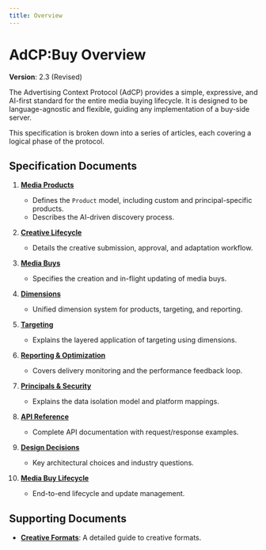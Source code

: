 ```yaml
---
title: Overview
---
```


# AdCP:Buy Overview

**Version**: 2.3 (Revised)

The Advertising Context Protocol (AdCP) provides a simple, expressive, and AI-first standard for the entire media buying lifecycle. It is designed to be language-agnostic and flexible, guiding any implementation of a buy-side server.

This specification is broken down into a series of articles, each covering a logical phase of the protocol.

## Specification Documents

1.  **[Media Products](media-products.md)**
    -   Defines the `Product` model, including custom and principal-specific products.
    -   Describes the AI-driven discovery process.

2.  **[Creative Lifecycle](creative-lifecycle.md)**
    -   Details the creative submission, approval, and adaptation workflow.

3.  **[Media Buys](media-buys.md)**
    -   Specifies the creation and in-flight updating of media buys.

4.  **[Dimensions](dimensions.md)**
    -   Unified dimension system for products, targeting, and reporting.

5.  **[Targeting](targeting.md)**
    -   Explains the layered application of targeting using dimensions.

6.  **[Reporting & Optimization](reporting-and-optimization.md)**
    -   Covers delivery monitoring and the performance feedback loop.

7.  **[Principals & Security](principals-and-security.md)**
    -   Explains the data isolation model and platform mappings.

8.  **[API Reference](api-reference.md)**
    -   Complete API documentation with request/response examples.

9.  **[Design Decisions](design-decisions.md)**
    -   Key architectural choices and industry questions.

10. **[Media Buy Lifecycle](media-buy-lifecycle.md)**
    -   End-to-end lifecycle and update management.

## Supporting Documents

- **[Creative Formats](creative-formats.md)**: A detailed guide to creative formats.
